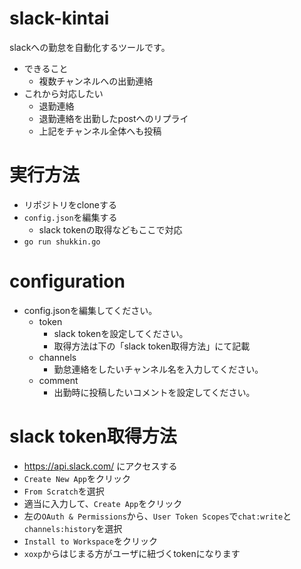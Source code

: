 # slack-kintai

slackへの勤怠を自動化するツールです。

- できること
  - 複数チャンネルへの出勤連絡
- これから対応したい
  - 退勤連絡
  - 退勤連絡を出勤したpostへのリプライ
  - 上記をチャンネル全体へも投稿

# 実行方法
- リポジトリをcloneする
- `config.json`を編集する
  - slack tokenの取得などもここで対応
- `go run shukkin.go`

# configuration

- config.jsonを編集してください。
  - token
    - slack tokenを設定してください。
    - 取得方法は下の「slack token取得方法」にて記載
  - channels
    - 勤怠連絡をしたいチャンネル名を入力してください。
  - comment
    - 出勤時に投稿したいコメントを設定してください。

# slack token取得方法

- https://api.slack.com/ にアクセスする
- `Create New App`をクリック
- `From Scratch`を選択
- 適当に入力して、`Create App`をクリック
- 左の`OAuth & Permissions`から、`User Token Scopes`で`chat:write`と`channels:history`を選択
- `Install to Workspace`をクリック
- `xoxp`からはじまる方がユーザに紐づくtokenになります
